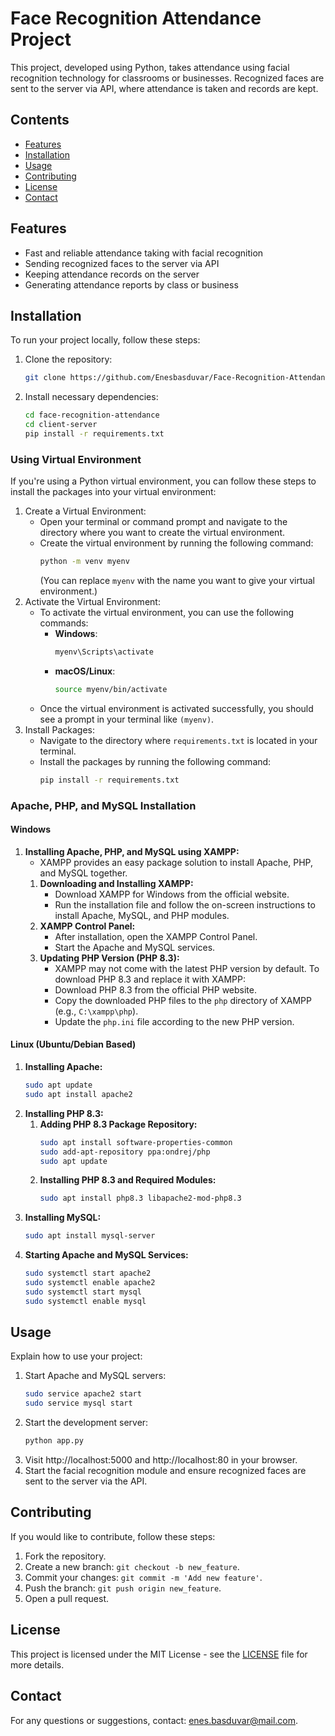 # Face Recognition Attendance Project

This project, developed using Python, takes attendance using facial recognition technology for classrooms or businesses. Recognized faces are sent to the server via API, where attendance is taken and records are kept.

## Contents
- [Features](#features)
- [Installation](#installation)
- [Usage](#usage)
- [Contributing](#contributing)
- [License](#license)
- [Contact](#contact)

## Features
- Fast and reliable attendance taking with facial recognition
- Sending recognized faces to the server via API
- Keeping attendance records on the server
- Generating attendance reports by class or business

## Installation
To run your project locally, follow these steps:
1. Clone the repository:
   ```bash
   git clone https://github.com/Enesbasduvar/Face-Recognition-Attendance-Project.git
   ```
2. Install necessary dependencies:
   ```bash
   cd face-recognition-attendance
   cd client-server
   pip install -r requirements.txt
   ```

### Using Virtual Environment
If you're using a Python virtual environment, you can follow these steps to install the packages into your virtual environment:
1. Create a Virtual Environment:
   - Open your terminal or command prompt and navigate to the directory where you want to create the virtual environment.
   - Create the virtual environment by running the following command:
     ```sh
     python -m venv myenv
     ```
     (You can replace `myenv` with the name you want to give your virtual environment.)
2. Activate the Virtual Environment:
   - To activate the virtual environment, you can use the following commands:
     - **Windows**:
       ```sh
       myenv\Scripts\activate
       ```
     - **macOS/Linux**:
       ```sh
       source myenv/bin/activate
       ```
   - Once the virtual environment is activated successfully, you should see a prompt in your terminal like `(myenv)`.
3. Install Packages:
   - Navigate to the directory where `requirements.txt` is located in your terminal.
   - Install the packages by running the following command:
     ```sh
     pip install -r requirements.txt
     ```

### Apache, PHP, and MySQL Installation
#### Windows
1. **Installing Apache, PHP, and MySQL using XAMPP:**
   - XAMPP provides an easy package solution to install Apache, PHP, and MySQL together.
   1. **Downloading and Installing XAMPP:**
      - Download XAMPP for Windows from the official website.
      - Run the installation file and follow the on-screen instructions to install Apache, MySQL, and PHP modules.
   2. **XAMPP Control Panel:**
      - After installation, open the XAMPP Control Panel.
      - Start the Apache and MySQL services.
   3. **Updating PHP Version (PHP 8.3):**
      - XAMPP may not come with the latest PHP version by default. To download PHP 8.3 and replace it with XAMPP:
      - Download PHP 8.3 from the official PHP website.
      - Copy the downloaded PHP files to the `php` directory of XAMPP (e.g., `C:\xampp\php`).
      - Update the `php.ini` file according to the new PHP version.

#### Linux (Ubuntu/Debian Based)
1. **Installing Apache:**
   ```sh
   sudo apt update
   sudo apt install apache2
   ```
2. **Installing PHP 8.3:**
   1. **Adding PHP 8.3 Package Repository:**
      ```sh
      sudo apt install software-properties-common
      sudo add-apt-repository ppa:ondrej/php
      sudo apt update
      ```
   2. **Installing PHP 8.3 and Required Modules:**
      ```sh
      sudo apt install php8.3 libapache2-mod-php8.3
      ```
3. **Installing MySQL:**
   ```sh
   sudo apt install mysql-server
   ```
4. **Starting Apache and MySQL Services:**
   ```sh
   sudo systemctl start apache2
   sudo systemctl enable apache2
   sudo systemctl start mysql
   sudo systemctl enable mysql
   ```

## Usage
Explain how to use your project:
1. Start Apache and MySQL servers:
   ```bash
   sudo service apache2 start
   sudo service mysql start
   ```
2. Start the development server:
   ```bash
   python app.py
   ```
3. Visit http://localhost:5000 and http://localhost:80 in your browser.
4. Start the facial recognition module and ensure recognized faces are sent to the server via the API.

## Contributing
If you would like to contribute, follow these steps:
1. Fork the repository.
2. Create a new branch: `git checkout -b new_feature`.
3. Commit your changes: `git commit -m 'Add new feature'`.
4. Push the branch: `git push origin new_feature`.
5. Open a pull request.

## License
This project is licensed under the MIT License - see the [LICENSE](LICENSE) file for more details.

## Contact
For any questions or suggestions, contact: [enes.basduvar@mail.com](mailto:enes.basduvar@mail.com).
